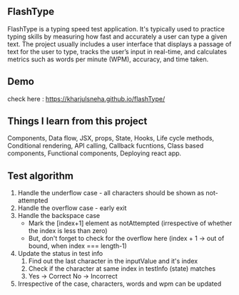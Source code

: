 ## FlashType
FlashType is a typing speed test application. It's typically used to practice typing skills by measuring how fast and accurately a user can type a given text. The project usually includes a user interface that displays a passage of text for the user to type, tracks the user’s input in real-time, and calculates metrics such as words per minute (WPM), accuracy, and time taken.

## Demo
check here : https://kharjulsneha.github.io/flashType/

## Things I learn from this project
Components,
Data flow,
JSX,
props,
State,
Hooks,
Life cycle methods,
Conditional rendering,
API calling,
Callback fucntions,
Class based components,
Functional components,
Deploying react app.

## Test algorithm
1. Handle the underflow case - all characters should be shown as not-attempted
2. Handle the overflow case - early exit
3. Handle the backspace case
   - Mark the [index+1] element as notAttempted
     (irrespective of whether the index is less than zero)
   - But, don't forget to check for the overflow here
     (index + 1 -> out of bound, when index === length-1)
4. Update the status in test info
   1. Find out the last character in the inputValue and it's index
   2. Check if the character at same index in testInfo (state) matches
   3. Yes -> Correct
      No  -> Incorrect 
5. Irrespective of the case, characters, words and wpm can be updated

          
         
